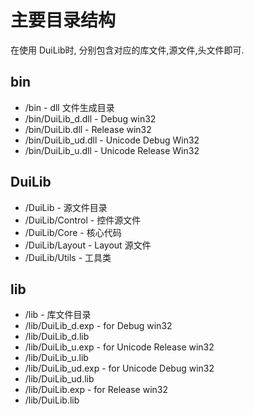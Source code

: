 # 主要目录结构

在使用 DuiLib时, 分别包含对应的库文件,源文件,头文件即可.

## bin

* /bin 					- dll 文件生成目录
* /bin/DuiLib_d.dll 	- Debug win32
* /bin/DuiLib.dll	 	- Release win32
* /bin/DuiLib_ud.dll	- Unicode Debug Win32
* /bin/DuiLib_u.dll		- Unicode Release Win32

## DuiLib

* /DuiLib					- 源文件目录
* /DuiLib/Control		- 控件源文件
* /DuiLib/Core			- 核心代码
* /DuiLib/Layout			- Layout 源文件
* /DuiLib/Utils			- 工具类

## lib

* /lib						- 库文件目录
* /lib/DuiLib_d.exp		- for Debug win32* /lib/DuiLib_d.lib* /lib/DuiLib_u.exp		- for Unicode Release win32* /lib/DuiLib_u.lib* /lib/DuiLib_ud.exp	- for Unicode Debug win32* /lib/DuiLib_ud.lib* /lib/DuiLib.exp		- for Release win32* /lib/DuiLib.lib